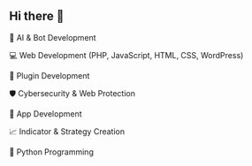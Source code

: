 ## Hi there 👋

🧠 AI & Bot Development

💻 Web Development (PHP, JavaScript, HTML, CSS, WordPress)

🧩 Plugin Development

🛡️ Cybersecurity & Web Protection

📱 App Development

📈 Indicator & Strategy Creation

🐍 Python Programming
